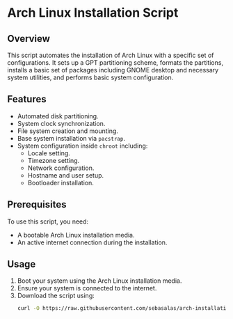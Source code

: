 # Arch Linux Installation Script

## Overview
This script automates the installation of Arch Linux with a specific set of configurations. It sets up a GPT partitioning scheme, formats the partitions, installs a basic set of packages including GNOME desktop and necessary system utilities, and performs basic system configuration. 

## Features
- Automated disk partitioning.
- System clock synchronization.
- File system creation and mounting.
- Base system installation via `pacstrap`.
- System configuration inside `chroot` including:
  - Locale setting.
  - Timezone setting.
  - Network configuration.
  - Hostname and user setup.
  - Bootloader installation.

## Prerequisites
To use this script, you need:
- A bootable Arch Linux installation media.
- An active internet connection during the installation.

## Usage
1. Boot your system using the Arch Linux installation media.
2. Ensure your system is connected to the internet.
3. Download the script using:
   ```bash
   curl -O https://raw.githubusercontent.com/sebasalas/arch-installation-script/main/arch_install.sh

